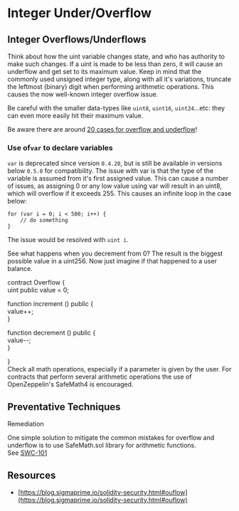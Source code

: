 # Integer Under/Overflow

## Integer Overflows/Underflows

Think about how the uint variable changes state, and who has authority to make such changes. If a uint is made to be less than zero, it will cause an underflow and get set to its maximum value. Keep in mind that the commonly used unsigned integer type, along with all it's variations, truncate the leftmost (binary) digit when performing arithmetic operations. This causes the now well-known integer overflow issue.

Be careful with the smaller data-types like `uint8`, `uint16`, `uint24`...etc: they can even more easily hit their maximum value.

Be aware there are around [20 cases for overflow and underflow](https://github.com/ethereum/solidity/issues/796#issuecomment-253578925)!

### Use of`var` to declare variables

`var` is deprecated since version `0.4.20`, but is still be available in versions below `0.5.0` for compatibility. The issue with var is that the type of the variable is assumed from it's first assigned value. This can cause a number of issues, as assigning 0 or any low value using var will result in an uint8, which will overflow if it exceeds 255. This causes an infinite loop in the case below:

```
for (var i = 0; i < 500; i++) {
    // do something
}
```

The issue would be resolved with `uint i`.

See what happens when you decrement from 0? The result is the biggest possible value in a uint256. Now just imagine if that happened to a user balance.

contract Overflow {\
&#x20;   uint public value = 0;

&#x20;   function increment () public {\
&#x20;       value++;\
&#x20;   }

&#x20;   function decrement () public {\
&#x20;       value--;\
&#x20;   }

}\
Check all math operations, especially if a parameter is given by the user. For contracts that perform several arithmetic operations the use of OpenZeppelin's SafeMath4 is encouraged.

## Preventative Techniques

Remediation

One simple solution to mitigate the common mistakes for overflow and underflow is to use SafeMath.sol library for arithmetic functions.\
See [SWC-101](https://swcregistry.io/docs/SWC-101)

## Resources

* [https://blog.sigmaprime.io/solidity-security.html#ouflow](https://blog.sigmaprime.io/solidity-security.html#ouflow)
